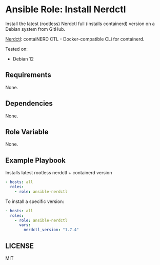 # Ansible Role: Install Nerdctl

Install the latest (rootless) Nerdctl full (installs containerd) version on a Debian system from GitHub.

[Nerdctl](https://github.com/containerd/nerdctl): contaiNERD CTL - Docker-compatible CLi for containerd.

Tested on:
- Debian 12

## Requirements
None.

## Dependencies
None.

## Role Variable
None.

## Example Playbook
Installs latest rootless nerdctl + containerd version
```YAML
- hosts: all
  roles:
    - role: ansible-nerdctl
```

To install a specific version:
```YAML
- hosts: all
  roles:
    - role: ansible-nerdctl
      vars:
        nerdctl_version: "1.7.4"
```

## LICENSE
MIT

